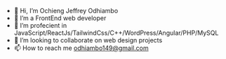 - 👋 Hi, I’m Ochieng Jeffrey Odhiambo
- 👀 I’m a FrontEnd web developer
- 🌱 I’m profecient in JavaScript/ReactJs/TailwindCss/C++/WordPress/Angular/PHP/MySQL
- 💞️ I’m looking to collaborate on web design projects
- 📫 How to reach me odhiambo149@gmail.com

<!---
OJO65/OJO65 is a ✨ special ✨ repository because its `README.md` (this file) appears on your GitHub profile.
You can click the Preview link to take a look at your changes.
--->
